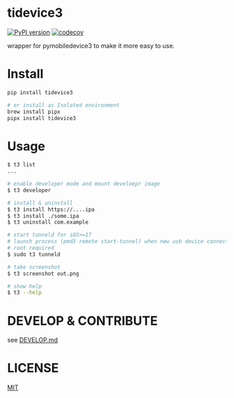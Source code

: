 # tidevice3
[![PyPI version](https://badge.fury.io/py/tidevice3.svg)](https://badge.fury.io/py/tidevice3)
[![codecov](https://codecov.io/gh/codeskyblue/tidevice3/graph/badge.svg?token=twFRe9igek)](https://codecov.io/gh/codeskyblue/tidevice3)

wrapper for pymobiledevice3 to make it more easy to use.


# Install

```bash
pip install tidevice3

# or install as Isolated environment
brew install pipx
pipx install tidevice3
```

# Usage
```bash
$ t3 list
...

# enable developer mode and mount develoepr image
$ t3 developer

# install & uninstall
$ t3 install https://....ipa
$ t3 install ./some.ipa
$ t3 uninstall com.example

# start tunneld for iOS>=17
# launch process (pmd3 remote start-tunnel) when new usb device connected
# root required
$ sudo t3 tunneld

# take screenshot
$ t3 screenshot out.png

# show help
$ t3 --help
```

# DEVELOP & CONTRIBUTE
see [DEVELOP.md](DEVELOP.md)

# LICENSE
[MIT](LICENSE)